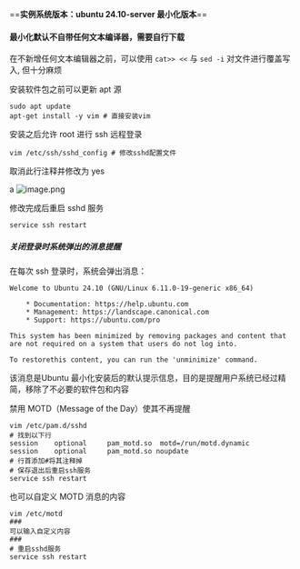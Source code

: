 ==**实例系统版本：ubuntu 24.10-server 最小化版本**==
#### 最小化默认不自带任何文本编译器，需要自行下载
 在不新增任何文本编辑器之前，可以使用 `cat>> <<` 与 `sed -i` 对文件进行覆盖写入, 但十分麻烦
 
安装软件包之前可以更新 apt 源
```shell
sudo apt update
apt-get install -y vim # 直接安装vim
```

安装之后允许 root 进行 ssh 远程登录
```shell
vim /etc/ssh/sshd_config # 修改sshd配置文件
```

取消此行注释并修改为 yes

a
![image.png](https://gitee.com/zhaojiedong/img/raw/master/20250306171738.png)

修改完成后重启 sshd 服务

```shell
service ssh restart
```
##### 关闭登录时系统弹出的消息提醒

在每次 ssh 登录时，系统会弹出消息：

```shell
Welcome to Ubuntu 24.10 (GNU/Linux 6.11.0-19-generic x86_64) 
	
	* Documentation: https://help.ubuntu.com 
	* Management: https://landscape.canonical.com 
	* Support: https://ubuntu.com/pro 

This system has been minimized by removing packages and content that are not required on a system that users do not log into.

To restorethis content, you can run the 'unminimize' command.
```

该消息是Ubuntu 最小化安装后的默认提示信息，目的是提醒用户系统已经过精简，移除了不必要的软件包和内容

禁用 MOTD（Message of the Day）使其不再提醒

```shell
vim /etc/pam.d/sshd
# 找到以下行
session    optional     pam_motd.so  motd=/run/motd.dynamic
session    optional     pam_motd.so noupdate
# 行首添加#将其注释掉
# 保存退出后重启ssh服务
service ssh restart
```

也可以自定义 MOTD 消息的内容

```shell
vim /etc/motd
###
可以输入自定义内容
###
# 重启sshd服务
service ssh restart
```